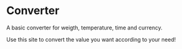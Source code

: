 # Converter
A basic converter for weigth, temperature, time and currency.

Use this site to convert the value you want according to your need!
